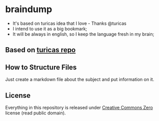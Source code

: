 # braindump
- It's based on turicas idea that I love - Thanks @turicas
- I intend to use it as a big bookmark;
- It will be always in english, so I keep the language fresh in my brain;

## Based on [turicas repo](https://github.com/turicas/braindump)

## How to Structure Files

Just create a markdown file about the subject and put information on it.

## License

Everything in this repository is released under [Creative Commons
Zero](https://creativecommons.org/publicdomain/zero/1.0/) license (read public
domain).

